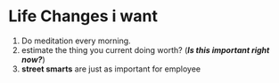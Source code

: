 # Life Changes i want

1. Do meditation every morning.
2. estimate the thing you current doing worth? \(_**Is this important right now?**_\)
3. **street smarts** are just as important for employee


